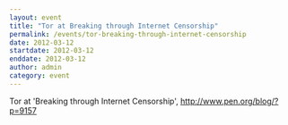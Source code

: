 ```yaml
---
layout: event
title: "Tor at Breaking through Internet Censorship"
permalink: /events/tor-breaking-through-internet-censorship
date: 2012-03-12
startdate: 2012-03-12
enddate: 2012-03-12
author: admin
category: event
---
```


Tor at 'Breaking through Internet Censorship', http://www.pen.org/blog/?p=9157

